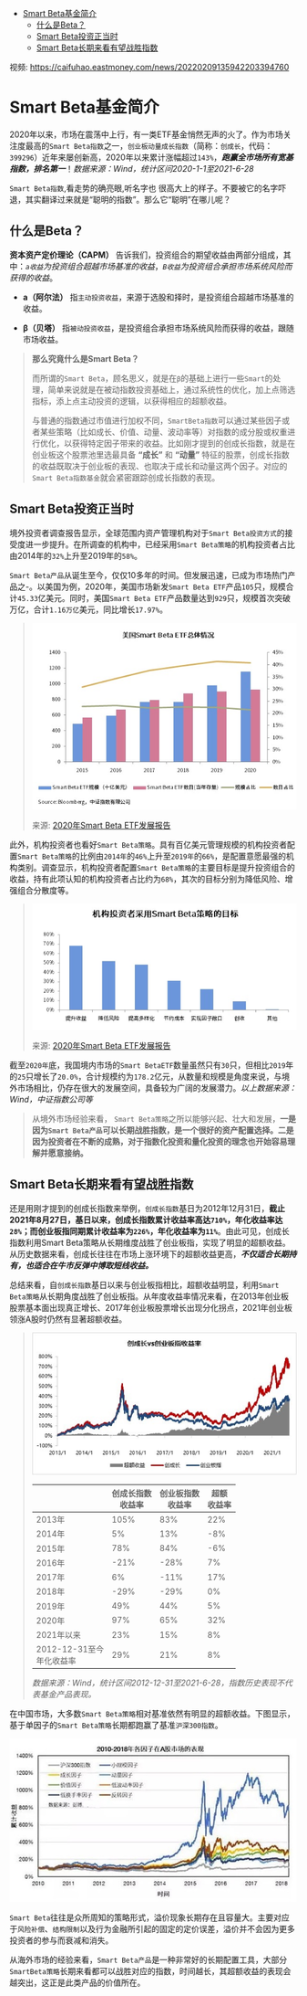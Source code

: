 - [Smart Beta基金简介](#smart-beta基金简介)
  - [什么是Beta？](#什么是beta)
  - [Smart Beta投资正当时](#smart-beta投资正当时)
  - [Smart Beta长期来看有望战胜指数](#smart-beta长期来看有望战胜指数)

视频: <https://caifuhao.eastmoney.com/news/20220209135942203394760>

# Smart Beta基金简介

2020年以来，市场在震荡中上行，有一类ETF基金悄然无声的火了。作为市场关注度最高的`Smart Beta指数`之一，`创业板动量成长指数`（简称：`创成长`，代码：`399296`）近年来屡创新高，2020年以来累计涨幅超过`143%`，***跑赢全市场所有宽基指数，排名第一***！*数据来源：Wind，统计区问2020-1-1至2021-6-28*

`Smart Beta指数`,看走势的确亮眼,听名字也 很高大上的样子。不要被它的名字吓退，其实翻译过来就是“聪明的指数”。那么它“聪明”在哪儿呢？

## 什么是Beta？

**资本资产定价理论（CAPM）** 告诉我们，投资组合的期望收益由两部分组成，其中：*`a收益`为投资组合超越市场基准的收益*，*`B收益`为投资组合承担市场系统风险而获得的收益*。

- **a（阿尔法）** 指`主动投资收益`，来源于选股和择时，是投资组合超越市场基准的收益。

- **β（贝塔）** 指`被动投资收益`，是投资组合承担市场系统风险而获得的收益，跟随市场收益。

> **那么究竟什么是Smart Beta？**
>
> 而所谓的`Smart Beta`，顾名思义，就是在`β`的基础上进行一些`Smart`的处理，简单来说就是在被动指数投资基础上，通过系统性的优化，加上点筛选指标，添上点主动投资的逻辑，以获得相应的超额收益。
>
> 与普通的指数通过市值进行加权不同，`SmartBeta指数`可以通过某些因子或者某些策略（比如成长、价值、动量、波动率等）对指数的成分股或权重进行优化，以获得特定因子带来的收益。比如刚才提到的创成长指数，就是在创业板这个股票池里选最具备 **“成长”** 和 **“动量”** 特征的股票，创成长指数的收益既取决于创业板的表现、也取决于成长和动量这两个因子。对应的`Smart Beta指数基金`就会紧密跟踪创成长指数的表现。

## Smart Beta投资正当时

境外投资者调查报告显示，全球范围内资产管理机构对于`Smart Beta投资方式`的接受度进一步提升。在所调查的机构中，已经采用`Smart Beta策略`的机构投资者占比由2014年的`32%`上升至2019年的`58%`。

`Smart Beta产品`从诞生至今，仅仅10多年的时间。但发展迅速，已成为市场热门产品之-。以美国为例，2020年，美国市场新发`Smart Beta ETF`产品`105`只，规模合计`45.33`亿美元。同时，美国`Smart Beta ETF`产品数量达到`929`只，规模首次突破万亿，合计`1.16万亿`美元，同比增长`17.97%`。

> ![美国Smart Beta ETF总体情况](../images/美国smartbeta基金总体情况.png "美国Smart Beta ETF总体情况")
>
> 来源: [2020年Smart Beta ETF发展报告](https://finance.sina.com.cn/money/fund/fundzmt/2021-02-05/doc-ikftpnny5206568.shtml)

此外，机构投资者也看好`Smart Beta策略`。具有百亿美元管理规模的机构投资者配置`Smart Beta策略`的比例由`2014年`的`46%`上升至`2019年`的`66%`，是配置意愿最强的机构类别。调查显示，机构投资者配置`Smart Beta策略`的主要目标是提升投资组合的收益，持有此项认知的机构投资者占比约为`68%`，其次的目标分别为降低风险、增强组合分散度等。

> ![机构投资者采用Smart Beta策略的目标](../images/机构投资者采用SmartBeta策略的目标.png "机构投资者采用Smart Beta策略的目标")
>
> 来源: [2020年Smart Beta ETF发展报告](https://finance.sina.com.cn/money/fund/fundzmt/2021-02-05/doc-ikftpnny5206568.shtml)

截至`2020年`底，我国境内市场的`Smart BetaETF`数量虽然只有`30`只，但相比`2019`年的`25`只增长了`20.0%`，合计规模约为`178.2`亿元，从数量和规模是角度来说，与境外市场相比，仍存在很大的发展空间，具备较为广阔的发展潜力。*以上数据来源：Wind，中证指数公司等*

> 从境外市场经验来看， `Smart Beta策略`之所以能够兴起、壮大和发展，**一是因为`Smart Beta产品`可以长期战胜指数，是一个很好的资产配置选择。二是因为投资者在不断的成熟，对于指数化投资和量化投资的理念也开始容易理解并愿意接纳。**

## Smart Beta长期来看有望战胜指数

还是用刚才提到的创成长指数来举例，`创成长指数`基日为2012年12月31日，**截止2021年8月27日，基日以来，创成长指数累计收益率高达`710%`，年化收益率达`28%`；而创业板指同期累计收益率为`226%`，年化收益率为`11%`**。由此可见，创成长指数利用Smart Beta策略从长期维度战胜了创业板指，实现了明显的超额收益。从历史数据来看，创成长往往在市场上涨环境下的超额收益更高，***不仅适合长期持有，也适合在牛市反弹中博取短线收益。***

总结来看，自`创成长指数`基日以来与创业板指相比，超额收益明显，利用`Smart Beta策略`从长期角度战胜了创业板指。从年度收益率情况来看，在2013年创业板股票基本面出现真正增长、2017年创业板股票增长出现分化拐点，2021年创业板领涨A股时仍然有显著超额收益。

> ![创成长vs创业板指收益率](../images/创成长vs创业板指收益率.jpg)
>
> |                               | **创成长指数<br/>收益率** | **创业板指数<br/>收益率** | **超额<br/>收益率** |
> | ----------------------------- | ------------------------- | ------------------------- | ------------------- |
> | 2013年                        | 105%                      | 83%                       | 22%                 |
> | 2014年                        | 5%                        | 13%                       | -8%                 |
> | 2015年                        | 78%                       | 84%                       | -6%                 |
> | 2016年                        | -21%                      | -28%                      | 7%                  |
> | 2017年                        | 6%                        | -11%                      | 17%                 |
> | 2018年                        | -29%                      | -29%                      | 0%                  |
> | 2019年                        | 49%                       | 44%                       | 5%                  |
> | 2020年                        | 97%                       | 65%                       | 32%                 |
> | 2021年以来                    | 23%                       | 15%                       | 8%                  |
> | 2012-12-31至今<br/>年化收益率 | 29%                       | 21%                       | 8%                  |
>
> *数据来源：Wind，统计区间2012-12-31至2021-6-28，指数历史表现不代表基金产品表现。*

在中国市场，大多数`Smart Beta策略`相对基准依然有明显的超额收益。下图显示，基于单因子的`Smart Beta策略`长期都跑赢了基准`沪深300指数`。

![2010-2018年各因子在A服市场的表现](../images/2010-2018年各因子在A服市场的表现.jpg "2010-2018年各因子在A服市场的表现")

`Smart Beta`往往是众所周知的策略形式，溢价现象长期存在且容量大。主要对应于`风险补偿`、`结构限制`以及行为金融所引起的固定的定价误差，溢价并不会因为更多投资者的参与而衰减和消失。

从海外市场的经验来看，`Smart Beta产品`是一种非常好的长期配置工具，大部分`SmartBeta策略`长期来看都可以战胜对应的指数，时间越长，其超额收益的表现会越突出，这正是此类产品的价值所在。
